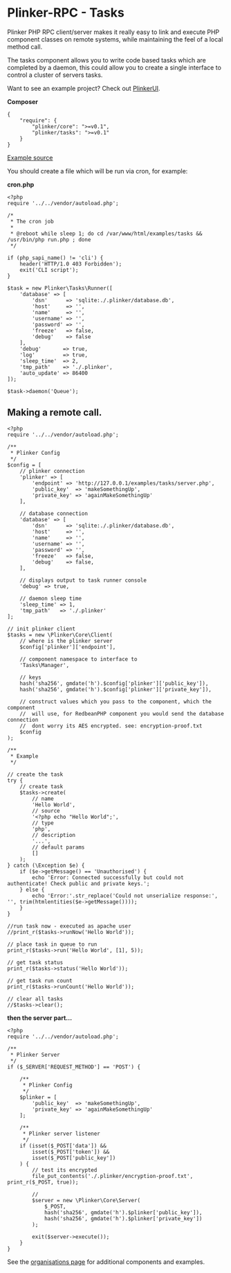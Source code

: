 **Plinker-RPC - Tasks**
=========

Plinker PHP RPC client/server makes it really easy to link and execute PHP component classes on remote systems, while maintaining the feel of a local method call.

The tasks component allows you to write code based tasks which are completed by a daemon, 
this could allow you to create a single interface to control a cluster of servers tasks.

Want to see an example project? Check out [PlinkerUI](https://github.com/lcherone/PlinkerUI).

**Composer**

    {
    	"require": {
    		"plinker/core": ">=v0.1",
    		"plinker/tasks": ">=v0.1"
    	}
    }

[Example source](https://github.com/plinker-rpc/development/tree/master/examples/tasks)

You should create a file which will be run via cron, for example:

**cron.php**

    <?php
    require '../../vendor/autoload.php';
    
    /*
     * The cron job
     *
     * @reboot while sleep 1; do cd /var/www/html/examples/tasks && /usr/bin/php run.php ; done
     */

    if (php_sapi_name() != 'cli') {
        header('HTTP/1.0 403 Forbidden');
        exit('CLI script');
    }

    $task = new Plinker\Tasks\Runner([
        'database' => [
            'dsn'      => 'sqlite:./.plinker/database.db',
            'host'     => '',
            'name'     => '',
            'username' => '',
            'password' => '',
            'freeze'   => false,
            'debug'    => false
        ],
        'debug'       => true,
        'log'         => true,
        'sleep_time'  => 2,
        'tmp_path'    => './.plinker',
        'auto_update' => 86400
    ]);
    
    $task->daemon('Queue');




Making a remote call.
--------------------


    <?php
    require '../../vendor/autoload.php';
    
    /**
     * Plinker Config
     */
    $config = [
        // plinker connection
    	'plinker' => [
    		'endpoint' => 'http://127.0.0.1/examples/tasks/server.php',
    		'public_key'  => 'makeSomethingUp',
    		'private_key' => 'againMakeSomethingUp'
    	],
    	
    	// database connection
    	'database' => [
    		'dsn'      => 'sqlite:./.plinker/database.db',
    		'host'     => '',
    		'name'     => '',
    		'username' => '',
    		'password' => '',
    		'freeze'   => false,
    		'debug'    => false,
    	],
    
    	// displays output to task runner console
    	'debug' => true,
    
    	// daemon sleep time
    	'sleep_time' => 1,
    	'tmp_path'   => './.plinker'
    ];
    
    // init plinker client
    $tasks = new \Plinker\Core\Client(
    	// where is the plinker server
    	$config['plinker']['endpoint'],
    
    	// component namespace to interface to
    	'Tasks\Manager',
    
    	// keys
    	hash('sha256', gmdate('h').$config['plinker']['public_key']),
    	hash('sha256', gmdate('h').$config['plinker']['private_key']),
    
    	// construct values which you pass to the component, which the component
    	//  will use, for RedbeanPHP component you would send the database connection
    	//  dont worry its AES encrypted. see: encryption-proof.txt
    	$config
    );
    
    /**
     * Example
     */
    
    // create the task
    try {
    	// create task
    	$tasks->create(
    		// name
    		'Hello World',
    		// source
    		'<?php echo "Hello World";',
    		// type
    		'php',
    		// description
    		'...',
    		// default params
    		[]
    	);
    } catch (\Exception $e) {
    	if ($e->getMessage() == 'Unauthorised') {
    		echo 'Error: Connected successfully but could not authenticate! Check public and private keys.';
    	} else {
    		echo 'Error:'.str_replace('Could not unserialize response:', '', trim(htmlentities($e->getMessage())));
    	}
    }
    
    //run task now - executed as apache user
    //print_r($tasks->runNow('Hello World'));
    
    // place task in queue to run
    print_r($tasks->run('Hello World', [1], 5));
    
    // get task status
    print_r($tasks->status('Hello World'));
    
    // get task run count
    print_r($tasks->runCount('Hello World'));
    
    // clear all tasks
    //$tasks->clear();


**then the server part...**


    <?php
    require '../../vendor/autoload.php';
    
    /**
     * Plinker Server
     */
    if ($_SERVER['REQUEST_METHOD'] == 'POST') {
    
        /**
         * Plinker Config
         */
        $plinker = [
            'public_key'  => 'makeSomethingUp',
            'private_key' => 'againMakeSomethingUp'
        ];
    
        /**
         * Plinker server listener
         */
        if (isset($_POST['data']) &&
            isset($_POST['token']) &&
            isset($_POST['public_key'])
        ) {
            // test its encrypted
            file_put_contents('./.plinker/encryption-proof.txt', print_r($_POST, true));
    
            //
            $server = new \Plinker\Core\Server(
                $_POST,
                hash('sha256', gmdate('h').$plinker['public_key']),
                hash('sha256', gmdate('h').$plinker['private_key'])
            );
    
            exit($server->execute());
        }
    }


See the [organisations page](https://github.com/plinker-rpc) for additional components and examples.